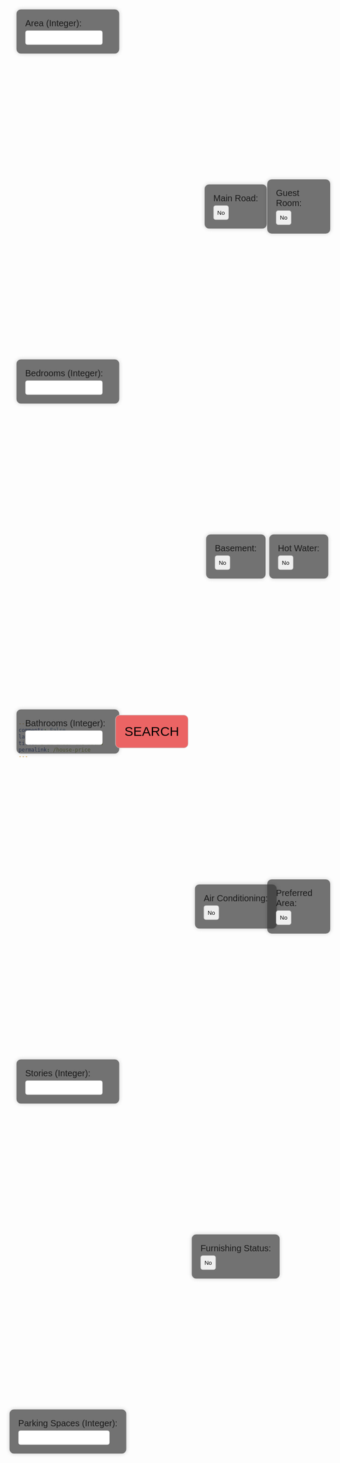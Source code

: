 ```yaml
---
comments: False
layout: default
title: I am under the watha
permalink: /house-price
---
```

<html lang="en">
<head>
  <meta charset="UTF-8">
  <meta name="viewport" content="width=device-width, initial-scale=1.0">
  <title>Property Search</title>
  <style>
    body {
      font-family: Arial, sans-serif;
      margin: 0;
      padding: 20px; /* Added padding */
      display: flex;
      justify-content: center;
      align-items: center;
      min-height: 100vh; /* Changed height to min-height */
      background-image: url('housegif1.gif'); /* Replace 'cherryblossom.gif' with the path to your GIF file */
      background-repeat: no-repeat;
      background-attachment: fixed; /* This ensures that the background image doesn't scroll with the content */
      background-size: cover; 
    }
    .container {
      max-width: 600px;
      width: 100%;
      text-align: center;
      background-color: rgba(255, 255, 255, 0.8);
      padding: 20px;
      border-radius: 10px;
      box-shadow: 0 0 10px rgba(0, 0, 0, 0.1);
    }
    .form-group {
      margin-bottom: 20px;
      text-align: left;
    }
    label {
      display: block;
      margin-bottom: 5px;
    }
    input[type="number"],
    input[type="text"] {
      padding: 8px;
      border-radius: 5px;
      border: 1px solid #ccc;
      width: calc(100% - 18px);
    }
    button {
      padding: 8px;
      border-radius: 5px;
      border: 1px solid #ccc;
      cursor: pointer;
      transition: background-color 0.3s ease;
    }
    button.selected {
      background-color: #007bff;
      color: #fff;
    }
    button:hover {
      background-color: #0056b3;
    }
    .search {
        position: fixed;
        top: 50%;
        left: 50%;
        transform: translate(-50%, -50%);
        background-color: rgba(235, 100, 100, 1) !important;
        padding: 20px;
        border-radius: 10px;
        font-size: 30px;
        font-family: Verdana, sans-serif;
    }
    .area, .bedrooms, .bathrooms, .stories, .parking{
        position: fixed;
        text-align: left;
        left: 30%;
        transform: translate(-50%, -50%);
        background-color: rgba(55, 55, 55, 0.7);
        padding: 20px;
        border-radius: 10px;
        box-shadow: 0 0 10px rgba(0, 0, 0, 0.2);
        font-size: 20px;
        font-family: Verdana, sans-serif;
    }
    .area {
        top: 10%;
    }
    .bedrooms {
        top: 30%;
    }
    .bathrooms {
        top: 50%
    }
    .stories {
        top: 70%
    }
    .parking {
        top: 90%
    }
    .mainroad, .guestroom, .basement, .hotwater, .airconditioning, .prefarea, .furnishing {
        position: fixed;
        text-align: left;
        left: 70%;
        transform: translate(-50%, -50%);
        background-color: rgba(55, 55, 55, 0.7);
        padding: 20px;
        border-radius: 10px;
        box-shadow: 0 0 10px rgba(0, 0, 0, 0.2);
        font-size: 20px;
        font-family: Verdana, sans-serif;
    }
    .mainroad {
        top: 20%
    }
    .guestroom {
        top: 20%;
        left: 85%
    }
    .basement {
        top: 40%
    }
    .hotwater {
        top: 40%;
        left: 85%
    }
    .airconditioning {
        top: 60%
    }
    .prefarea {
        top: 60%;
        left: 85%
    }
    .furnishing {
        top: 80%;
    }
  </style>
</head>
<body>
    <div class="area">
      <label for="area">Area (Integer):</label>
      <input type="number" id="area" name="area" required>
    </div>
    <div class="bedrooms">
      <label for="bedrooms">Bedrooms (Integer):</label>
      <input type="number" id="bedrooms" name="bedrooms" required>
    </div>
    <div class="bathrooms">
      <label for="bathrooms">Bathrooms (Integer):</label>
      <input type="number" id="bathrooms" name="bathrooms" required>
    </div>
    <div class="stories">
      <label for="stories">Stories (Integer):</label>
      <input type="number" id="stories" name="stories" required>
    </div>
    <div class="parking">
      <label for="parking">Parking Spaces (Integer):</label>
      <input type="number" id="parking" name="parking" required>
    </div>
    <div class="mainroad">
      <label>Main Road:</label>
      <button id="main-road-yes" class="toggle-button" onclick="togglebutton('main')">No</button>
    </div>
    <div class="guestroom">
      <label>Guest Room:</label>
      <div id="guest-room-buttons" class="button-group">
        <button id="guest-room-yes" class="toggle-button" onclick="togglebutton('guest')">No</button>
      </div>
    </div>
    <div class="hotwater">
      <label>Hot Water:</label>
      <div id="hotwater-buttons" class="button-group">
        <button id="hotwater-yes" class="toggle-button" onclick="togglebutton('hotwater')">No</button>
      </div>
    </div>
    <div class="basement">
      <label>Basement:</label>
      <div id="basement-buttons" class="button-group">
        <button id="basement-yes" class="toggle-button" onclick="togglebutton('basement')">No</button>
      </div>
    </div>
    <div class="airconditioning">
    <label>Air Conditioning:</label>
    <div id="airconditioning-buttons" class="button-group">
        <button id="airconditioning-yes" class="toggle-button" onclick="togglebutton('airconditioning')">No</button>
    </div>
</div>
    <div class="prefarea">
        <label>Preferred Area:</label>
        <div id="prefarea-buttons" class="button-group">
            <button id="prefarea-yes" class="toggle-button" onclick="togglebutton('prefarea')">No</button>
        </div>
    </div>
    <div class="furnishing">
        <label>Furnishing Status:</label>
        <div id="furnishing-buttons" class="button-group">
            <button id="furnishing-yes" class="toggle-button" onclick="togglebutton('furnishing')">No</button>
        </div>
    </div>
    <button type="button" class="search" onclick="submitForm()">SEARCH</button>

  <script>
    var mainroad = false;guestroom = false;basement = false;hotwater = false;airconditioning = false; prefarea = false;furnishing = false;
    const toggleButtons = document.querySelectorAll('.toggle-button');

    toggleButtons.forEach(button => {
      button.addEventListener('click', function() {
        const siblingButton = this.id.includes('yes') ? this.nextElementSibling : this.previousElementSibling;
        this.classList.add('selected');
        siblingButton.classList.remove('selected');
      });
    });

    function togglebutton(buttonname) {
        if (buttonname === 'main') {
            mainroad = !mainroad;
            console.log(mainroad)
            if (mainroad == false) {
                document.getElementById("main-road-yes").innerText = "No"}
            else if (mainroad == true) {
                document.getElementById("main-road-yes").innerText = "Yes"
            }
        } else if (buttonname === 'guest') {
            guestroom = !guestroom;
            console.log(guestroom)
            if (guestroom == false) {
                document.getElementById("guest-room-yes").innerText = "No"}
            else if (guestroom == true) {
                document.getElementById("guest-room-yes").innerText = "Yes"
            }
        } else if (buttonname === 'basement') {
            basement = !basement;
            console.log(basement)
            if (basement == false) {
                document.getElementById("basement-yes").innerText = "No"}
            else if (basement == true) {
                document.getElementById("basement-yes").innerText = "Yes"
            }
        } else if (buttonname === 'hotwater') {
            hotwater = !hotwater;
            console.log(hotwater)
            if (hotwater == false) {
                document.getElementById("hotwater-yes").innerText = "No"}
            else if (hotwater == true) {
                document.getElementById("hotwater-yes").innerText = "Yes"
            }
        } else if (buttonname === 'airconditioning') {
            airconditioning = !airconditioning;
            console.log(airconditioning)
            if (airconditioning == false) {
                document.getElementById("airconditioning-yes").innerText = "No"}
            else if (airconditioning == true) {
                document.getElementById("airconditioning-yes").innerText = "Yes"
            }
        } else if (buttonname === 'prefarea') {
            prefarea = !prefarea;
            console.log(prefarea)
            if (prefarea == false) {
                document.getElementById("prefarea-yes").innerText = "No"}
            else if (prefarea == true) {
                document.getElementById("prefarea-yes").innerText = "Yes"
            }
        } else if (buttonname === 'furnishing') {
            furnishing = !furnishing;
            console.log(furnishing)
            if (furnishing == false) {
                document.getElementById("furnishing-yes").innerText = "No"}
            else if (furnishing == true) {
                document.getElementById("furnishing-yes").innerText = "Yes"
            }
        }
    }

    function submitForm() {
      const formData = {
        area: document.getElementById('area').value,
        bedrooms: document.getElementById('bedrooms').value,
        bathrooms: document.getElementById('bathrooms').value,
        stories: document.getElementById('stories').value,
        mainroad: mainroad === true ? 'yes' : 'no',
        guestroom: guestroom === true ? 'yes' : 'no',
        basement: basement === true ? 'yes' : 'no',
        hotwaterheating: hotwater === true ? 'yes' : 'no',
        airconditioning: airconditioning === true ? 'yes' : 'no',
        parking: document.getElementById('parking').value,
        prefarea: prefarea === true ? 'yes' : 'no',
        furnishingstatus: furnishing === true ? 'furnished' : 'unfurnished'
      };
      
      const jsonOutput = JSON.stringify(formData);
      console.log(jsonOutput);
      fetch("http://127.0.0.1:8086/house/", {
      method: "POST",
      body: jsonOutput,
      headers: {
        "Content-type": "application/json; charset=UTF-8"
      }
      })
      .then(response => response.json())
      .then(data => {
            // Handle successful response here
            window.alert("The predicted price is: " + data);
            })
      
    
  console.log('OUR FRONTEND ACTUALLY WORKS????????????/')
      // You can do whatever you want with the JSON data here, for example, send it to a server.
    }
    
  </script>
</body>
</html>
